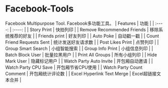 # Facebook-Tools
Facebook Multipurpose Tool. Facebook多功能工具。
|          Features          |        功能        |
|           :----:           |      :----:       |
|        Story Print         |      快拍列印      |
| Remove Recommended Friends |  移除系统推荐的好友  |
|       Friends print        |      好友列印      |
|          Auto Poke         |      自动戳一戳     |
| Count Friend Requests Sent |   统计发送好友请求数 |
|     Post Likes Print       |      点赞列印      |
|     Group Smart Search     |    小组智能搜索     |
|     Group Info Print       |     小组信息列印    |
|      Batch Block User      |     批量拉黑用户    |
|     Print All Groups       |     所有小组列印    |
|      Hide Mark User        |      隐藏标记用户   |
|   Watch Party Auto Invite  |   开包厢自动邀请    |
|   Watch Party CPU Save     |   开包厢节省CPU使用 |
|  Watch Party Count Comment |  开包厢统计评论数   |
| Excel Hyperlink Text Merge | Excel超链接文本合并 |
